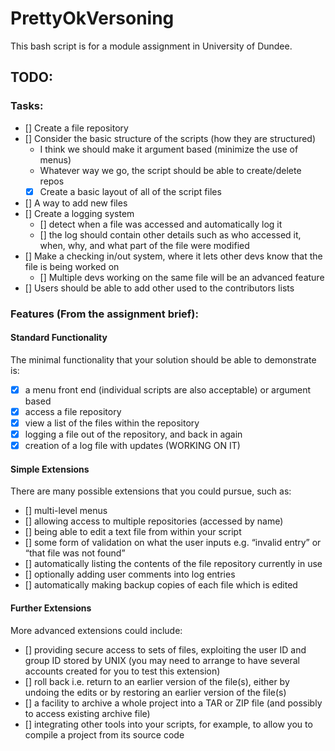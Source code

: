 # PrettyOkVersoning  
This bash script is for a module assignment in University of Dundee.  

## TODO:  
### Tasks:
- [] Create a file repository 
- [] Consider the basic structure of the scripts (how they are structured)
    - I think we should make it argument based (minimize the use of menus)
    - Whatever way we go, the script should be able to create/delete repos
    - [x] Create a basic layout of all of the script files
- [] A way to add new files
- [] Create a logging system
    - [] detect when a file was accessed and automatically log it
    - [] the log should contain other details such as who accessed it, when, why, and what part of the file were modified
- [] Make a checking in/out system, where it lets other devs know that the file is being worked on
    - [] Multiple devs working on the same file will be an advanced feature
- [] Users should be able to add other used to the contributors lists

### Features (From the assignment brief):
#### Standard Functionality  
The minimal functionality that your solution should be able to demonstrate is:  
- [x] a menu front end (individual scripts are also acceptable) or argument based
- [x] access a file repository
- [x] view a list of the files within the repository
- [x] logging a file out of the repository, and back in again
- [x] creation of a log file with updates  (WORKING ON IT)

#### Simple Extensions  
There are many possible extensions that you could pursue, such as:  
- [] multi-level menus
- [] allowing access to multiple repositories (accessed by name)
- [] being able to edit a text file from within your script
- [] some form of validation on what the user inputs e.g. “invalid entry” or “that file was not found”
- [] automatically listing the contents of the file repository currently in use
- [] optionally adding user comments into log entries
- [] automatically making backup copies of each file which is edited  

#### Further Extensions  
More advanced extensions could include:  
- [] providing secure access to sets of files, exploiting the user ID and group ID stored by UNIX (you may need to arrange to have several accounts created for you to test this extension)
- [] roll back i.e. return to an earlier version of the file(s), either by undoing the edits or by restoring an earlier version of the file(s)
- [] a facility to archive a whole project into a TAR or ZIP file (and possibly to access existing archive file)
- [] integrating other tools into your scripts, for example, to allow you to compile a project from its source code  
